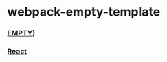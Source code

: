 # webpack-empty-template

### [EMPTY](https://github.com/Eugeku/webpack-empty-template/blob/webpack-empty-template/README.md))
### [React](https://github.com/Eugeku/webpack-empty-template/blob/webpack-empty-template-react/README.md)
